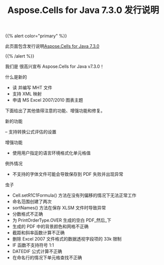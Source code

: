 ﻿---
title: Aspose.Cells for Java 7.3.0 发行说明
type: docs
weight: 50
url: /zh/java/aspose-cells-for-java-7-3-0-release-notes/
---
{{% alert color="primary" %}} 

此页面包含发行说明[Aspose.Cells for Java 7.3.0](https://downloads.aspose.com/cells/java/new-releases/aspose.cells-for-java-7.3.0/)

{{% /alert %}} 

我们是
很高兴宣布 Aspose.Cells for Java v7.3.0！

什么是新的

- 读
并编写 MHT 文件
- 支持
XML 映射
- 申请
MS Excel 2007/2010 图表主题



下面给出了其他值得注意的功能、增强功能和修复。

新的功能

 – 支持转换公式评估的设置

增强功能

- 使用用户指定的语言环境格式化单元格值

例外情况

- 不支持的字体文件可能会导致保存到 PDF 失败并出现异常

虫子

- Cell.setR1C1Formula() 方法在没有列偏移的情况下无法正常工作
- 命名范围创建了两次
- sortNames() 方法在保存 XLSM 文件时导致异常
- 分数格式不正确
- 为 PrintOrderType.OVER 生成的空白 PDF_然后_下
- 生成的 PDF 中的背景颜色和网格不正确
- 截距和斜率函数计算不正确
- 删除 Excel 2007 文件格式的数据透视字段项的 33k 限制
- IF 函数不支持符号 1:1
- DATEDIF 公式计算不正确
- 在命名行的情况下单元格查找不正确
